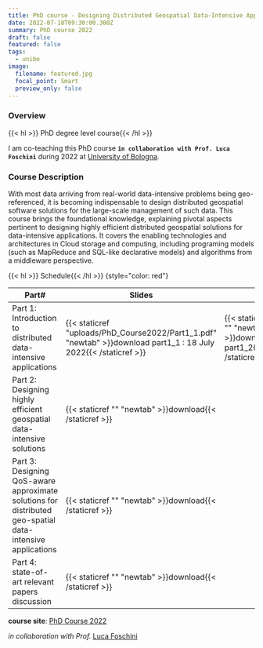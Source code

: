 ```yaml
---
title: PhD course - Designing Distributed Geospatial Data-Intensive Applications
date: 2022-07-18T09:30:00.300Z
summary: PhD course 2022
draft: false
featured: false
tags:
  - unibo
image:
  filename: featured.jpg
  focal_point: Smart
  preview_only: false
---
```

### Overview
{{< hl >}} PhD degree level course{{< /hl >}}

I  am co-teaching this PhD course  **`in collaboration with Prof. Luca Foschini`** during 2022 at [University of Bologna](https://www.unibo.it/en). 

### Course Description
With most data arriving from real-world data-intensive problems being geo-referenced, it is becoming indispensable to design distributed geospatial software solutions for the large-scale management of such data. This course brings the foundational knowledge, explaining pivotal aspects pertinent to designing highly efficient distributed geospatial solutions for data-intensive applications. It covers the enabling technologies and architectures in Cloud storage and computing, including programing models (such as MapReduce and SQL-like declarative models) and algorithms from a middleware perspective.

{{< hl >}} Schedule{{< /hl >}}
{style="color: red"}


|Part#|Slides   |   |   |   |
|---|---|---|---|---|
|Part 1: Introduction to distributed data-intensive applications|{{< staticref "uploads/PhD_Course2022/Part1_1.pdf" "newtab" >}}download part1_1 : 18 July 2022{{< /staticref >}}| {{< staticref "" "newtab" >}}download part1_2{{< /staticref >}}  |   |   |
|Part 2: Designing highly efficient geospatial data-intensive solutions|{{< staticref "" "newtab" >}}download{{< /staticref >}}   |   |   |   |
|Part 3: Designing QoS-aware approximate solutions for distributed geo-spatial data-intensive applications|{{< staticref "" "newtab" >}}download{{< /staticref >}}    |   |   |   |
|Part 4: state-of-art relevant papers discussion|{{< staticref "" "newtab" >}}download{{< /staticref >}}    |   |   |   |



**course site**: [PhD Course 2022]()

*in collaboration with Prof.* [Luca Foschini](https://www.unibo.it/sitoweb/luca.foschini/en)
